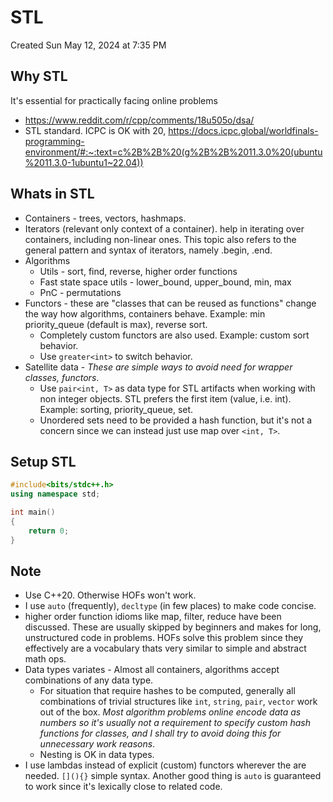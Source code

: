 # STL
Created Sun May 12, 2024 at 7:35 PM

## Why STL
It's essential for practically facing online problems
- https://www.reddit.com/r/cpp/comments/18u505o/dsa/
- STL standard. ICPC is OK with 20, https://docs.icpc.global/worldfinals-programming-environment/#:~:text=c%2B%2B%20(g%2B%2B%2011.3.0%20(ubuntu%2011.3.0-1ubuntu1~22.04))
## Whats in STL
- Containers - trees, vectors, hashmaps.
- Iterators (relevant only context of a container). help in iterating over containers, including non-linear ones. This topic also refers to the general pattern and syntax of iterators, namely .begin, .end.
- Algorithms
	- Utils - sort, find, reverse, higher order functions
	- Fast state space utils - lower_bound, upper_bound, min, max
	- PnC - permutations
- Functors - these are "classes that can be reused as functions" change the way how algorithms, containers behave. Example: min priority_queue (default is max), reverse sort.
	- Completely custom functors are also used. Example: custom sort behavior.
	- Use `greater<int>` to switch behavior.
- Satellite data - *These are simple ways to avoid need for wrapper classes, functors*.
	- Use `pair<int, T>` as data type for STL artifacts when working with non integer objects. STL prefers the first item (value, i.e. int). Example: sorting, priority_queue, set.
	- Unordered sets need to be provided a hash function, but it's not a concern since we can instead just use map over `<int, T>`.

## Setup STL
```cpp
#include<bits/stdc++.h>
using namespace std;

int main() 
{
	return 0;
}
```

## Note
- Use C++20. Otherwise HOFs won't work.
- I use `auto` (frequently), `decltype` (in few places) to make code concise.
- higher order function idioms like map, filter, reduce have been discussed. These are usually skipped by beginners and makes for long, unstructured code in problems. HOFs solve this problem since they effectively are a vocabulary thats very similar to simple and abstract math ops.
- Data types variates - Almost all containers, algorithms accept combinations of any data type. 
	- For situation that require hashes to be computed, generally all combinations of trivial structures like `int`, `string`, `pair`, `vector` work out of the box. *Most algorithm problems online encode data as numbers so it's usually not a requirement to specify custom hash functions for classes, and I shall try to avoid doing this for unnecessary work reasons*.
	- Nesting is OK in data types.
- I use lambdas instead of explicit (custom) functors wherever the are needed. `[](){}` simple syntax. Another good thing is `auto` is guaranteed to work since it's lexically close to related code.